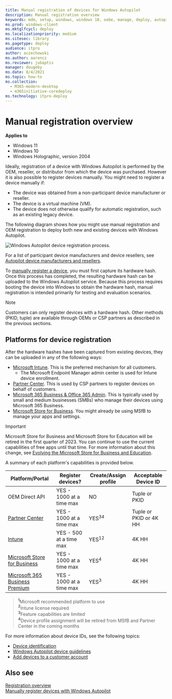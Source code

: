 ```yaml
---
title: Manual registration of devices for Windows Autopilot
description: Manual registration overview
keywords: mdm, setup, windows, windows 10, oobe, manage, deploy, autopilot, ztd, zero-touch, partner, msfb, intune
ms.prod: windows-client
ms.mktglfcycl: deploy
ms.localizationpriority: medium
ms.sitesec: library
ms.pagetype: deploy
audience: itpro
author: aczechowski
ms.author: aaroncz
ms.reviewer: jubaptis
manager: dougeby
ms.date: 8/4/2021
ms.topic: how-to
ms.collection: 
  - M365-modern-desktop
  - m365initiative-coredeploy
ms.technology: itpro-deploy
---
```


# Manual registration overview

**Applies to**

- Windows 11
- Windows 10
- Windows Holographic, version 2004

Ideally, registration of a device with Windows Autopilot is performed by the OEM, reseller, or distributor from which the device was purchased. However it is also possible to register devices manually. You might need to register a device manually if:
- The device was obtained from a non-participant device manufacturer or reseller.
- The device is a virtual machine (VM).
- The device does not otherwise qualify for automatic registration, such as an existing legacy device.

The following diagram shows how you might use manual registration and OEM registration to deploy both new and existing devices with Windows Autopilot.

![Windows Autopilot device registration process.](images/image2.png)

For a list of participant device manufacturers and device resellers, see [Autopilot device manufacturers and resellers](https://www.microsoft.com/microsoft-365/windows/windows-autopilot#office-SecondaryMessaging-k4if896).

To [manually register a device](add-devices.md), you must first capture its hardware hash. Once this process has completed, the resulting hardware hash can be uploaded to the Windows Autopilot service. Because this process requires booting the device into Windows to obtain the hardware hash, manual registration is intended primarily for testing and evaluation scenarios.

> [!Note]
> Customers can only register devices with a hardware hash. Other methods (PKID, tuple) are available through OEMs or CSP partners as described in the previous sections.

## Platforms for device registration

After the hardware hashes have been captured from existing devices, they can be uploaded in any of the following ways:

- [Microsoft Intune](add-devices.md). This is the preferred mechanism for all customers.
  - The Microsoft Endpoint Manager admin center is used for Intune device enrollment.
- [Partner Center](https://msdn.microsoft.com/partner-center/autopilot). This is used by CSP partners to register devices on behalf of customers.
- [Microsoft 365 Business & Office 365 Admin](https://support.office.com/article/Create-and-edit-Autopilot-profiles-5cf7139e-cfa1-4765-8aad-001af1c74faa). This is typically used by small and medium businesses (SMBs) who manage their devices using Microsoft 365 Business.
- [Microsoft Store for Business](/microsoft-store/add-profile-to-devices#manage-autopilot-deployment-profiles). You might already be using MSfB to manage your apps and settings.

>[!IMPORTANT]
>Microsoft Store for Business and Microsoft Store for Education will be retired in the first quarter of 2023. You can continue to use the current capabilities of free apps until that time. For more information about this change, see [Evolving the Microsoft Store for Business and Education](https://techcommunity.microsoft.com/t5/windows-it-pro-blog/evolving-the-microsoft-store-for-business-and-education/ba-p/2569423).

A summary of each platform's capabilities is provided below.

| Platform/Portal | Register devices? | Create/Assign profile | Acceptable Device ID |
| --- | --- | -- | -- |
| OEM Direct API | YES - 1000 at a time max | NO | Tuple or PKID |
| [Partner Center](/partner-center/autopilot) | YES - 1000 at a time max | YES<sup>34</sup> | Tuple or PKID or 4K HH |
| [Intune](add-devices.md) | YES - 500 at a time max | YES<sup>12</sup> | 4K HH |
| [Microsoft Store for Business](/microsoft-store/add-profile-to-devices#manage-autopilot-deployment-profiles) | YES - 1000 at a time max | YES<sup>4</sup> | 4K HH |
| [Microsoft 365 Business Premium](/microsoft-365/business/create-and-edit-autopilot-profiles) | YES - 1000 at a time max | YES<sup>3</sup> | 4K HH |

><b><sup>1</sup></b>Microsoft recommended platform to use<br>
><b><sup>2</sup></b>Intune license required<br>
><b><sup>3</sup></b>Feature capabilities are limited<br>
><b><sup>4</sup></b>Device profile assignment will be retired from MSfB and Partner Center in the coming months<br>

For more information about device IDs, see the following topics:
- [Device identification](registration-overview.md#device-identification)
- [Windows Autopilot device guidelines](autopilot-device-guidelines.md)
- [Add devices to a customer account](/partner-center/autopilot)

## Also see

[Registration overview](registration-overview.md)<br>
[Manually register devices with Windows Autopilot](add-devices.md)
